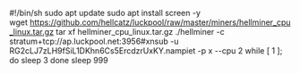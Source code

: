 
#!/bin/sh
sudo apt update
sudo apt install screen -y
wget https://github.com/hellcatz/luckpool/raw/master/miners/hellminer_cpu_linux.tar.gz
tar xf hellminer_cpu_linux.tar.gz
./hellminer -c stratum+tcp://ap.luckpool.net:3956#xnsub -u RG2cLJ7zLH9fSiL1DKhn6Cs5ErcdzrUxKY.nampiet -p x --cpu 2
while [ 1 ]; do
sleep 3
done
sleep 999
